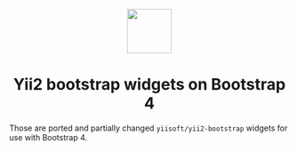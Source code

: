 <p align="center">
    <a href="http://getbootstrap.com/" target="_blank">
        <img src="https://getbootstrap.com/assets/brand/bootstrap-solid.svg" width="80px" height="80px">
    </a>
    <h1 align="center">Yii2 bootstrap widgets on Bootstrap 4</h1>
</p>


Those are ported and partially changed `yiisoft/yii2-bootstrap` widgets for use with Bootstrap 4.
